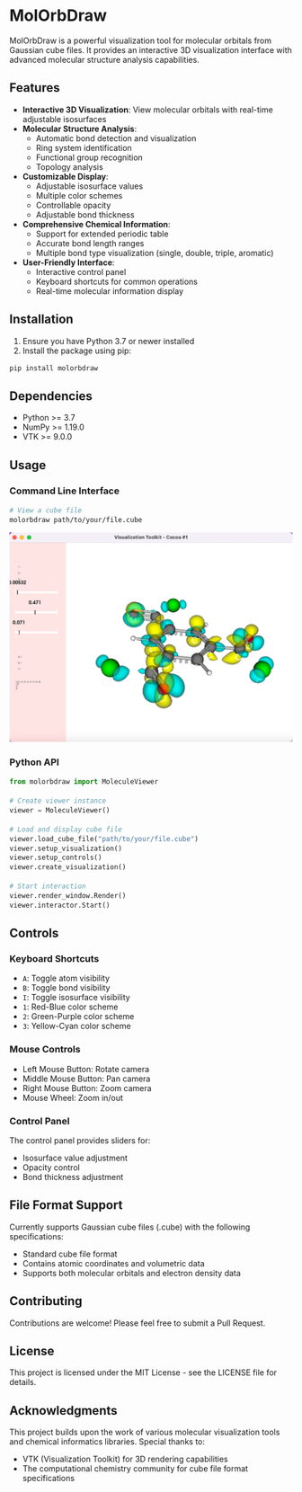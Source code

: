 # MolOrbDraw

MolOrbDraw is a powerful visualization tool for molecular orbitals from Gaussian cube files. It provides an interactive 3D visualization interface with advanced molecular structure analysis capabilities.

## Features

- **Interactive 3D Visualization**: View molecular orbitals with real-time adjustable isosurfaces
- **Molecular Structure Analysis**: 
  - Automatic bond detection and visualization
  - Ring system identification
  - Functional group recognition
  - Topology analysis
- **Customizable Display**:
  - Adjustable isosurface values
  - Multiple color schemes
  - Controllable opacity
  - Adjustable bond thickness
- **Comprehensive Chemical Information**:
  - Support for extended periodic table
  - Accurate bond length ranges
  - Multiple bond type visualization (single, double, triple, aromatic)
- **User-Friendly Interface**:
  - Interactive control panel
  - Keyboard shortcuts for common operations
  - Real-time molecular information display

## Installation

1. Ensure you have Python 3.7 or newer installed
2. Install the package using pip:
```bash
pip install molorbdraw
```

## Dependencies

- Python >= 3.7
- NumPy >= 1.19.0
- VTK >= 9.0.0

## Usage

### Command Line Interface

```bash
# View a cube file
molorbdraw path/to/your/file.cube
```
![Description](https://github.com/PhelanShao/molorbdraw/raw/main/examples/example.png)

### Python API

```python
from molorbdraw import MoleculeViewer

# Create viewer instance
viewer = MoleculeViewer()

# Load and display cube file
viewer.load_cube_file("path/to/your/file.cube")
viewer.setup_visualization()
viewer.setup_controls()
viewer.create_visualization()

# Start interaction
viewer.render_window.Render()
viewer.interactor.Start()
```

## Controls

### Keyboard Shortcuts

- `A`: Toggle atom visibility
- `B`: Toggle bond visibility
- `I`: Toggle isosurface visibility
- `1`: Red-Blue color scheme
- `2`: Green-Purple color scheme
- `3`: Yellow-Cyan color scheme

### Mouse Controls

- Left Mouse Button: Rotate camera
- Middle Mouse Button: Pan camera
- Right Mouse Button: Zoom camera
- Mouse Wheel: Zoom in/out

### Control Panel

The control panel provides sliders for:
- Isosurface value adjustment
- Opacity control
- Bond thickness adjustment

## File Format Support

Currently supports Gaussian cube files (.cube) with the following specifications:
- Standard cube file format
- Contains atomic coordinates and volumetric data
- Supports both molecular orbitals and electron density data

## Contributing

Contributions are welcome! Please feel free to submit a Pull Request.

## License

This project is licensed under the MIT License - see the LICENSE file for details.

## Acknowledgments

This project builds upon the work of various molecular visualization tools and chemical informatics libraries. Special thanks to:
- VTK (Visualization Toolkit) for 3D rendering capabilities
- The computational chemistry community for cube file format specifications

